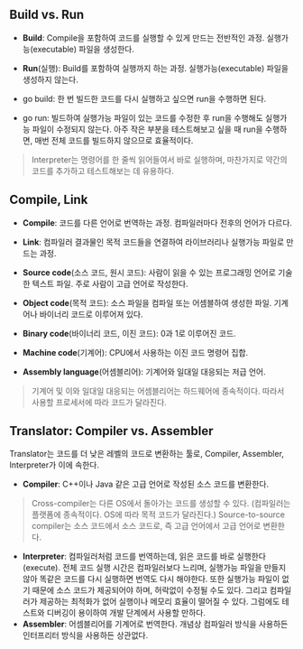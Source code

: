 ## Build vs. Run
- **Build**: Compile을 포함하여 코드를 실행할 수 있게 만드는 전반적인 과정. 실행가능(executable) 파일을 생성한다.
- **Run**(실행): Build를 포함하여 실행까지 하는 과정. 실행가능(executable) 파일을 생성하지 않는다.

- go build: 한 번 빌드한 코드를 다시 실행하고 싶으면 run을 수행하면 된다.
- go run: 빌드하여 실행가능 파일이 있는 코드를 수정한 후 run을 수행해도 실행가능 파일이 수정되지 않는다.
  아주 작은 부분을 테스트해보고 싶을 때 run을 수행하면, 매번 전체 코드를 빌드하지 않으므로 효율적이다.
> Interpreter는 명령어를 한 줄씩 읽어들여서 바로 실행하며, 마찬가지로 약간의 코드를 추가하고 테스트해보는 데 유용하다.

## Compile, Link
- **Compile**: 코드를 다른 언어로 번역하는 과정. 컴파일러마다 전후의 언어가 다르다.
- **Link**: 컴파일러 결과물인 목적 코드들을 연결하여 라이브러리나 실행가능 파일로 만드는 과정.

- **Source code**(소스 코드, 원시 코드): 사람이 읽을 수 있는 프로그래밍 언어로 기술한 텍스트 파일. 주로 사람이 고급 언어로 작성한다.
- **Object code**(목적 코드): 소스 파일을 컴파일 또는 어셈블하여 생성한 파일. 기계어나 바이너리 코드로 이루어져 있다.

- **Binary code**(바이너리 코드, 이진 코드): 0과 1로 이루어진 코드.
- **Machine code**(기계어): CPU에서 사용하는 이진 코드 명령어 집합.
- **Assembly language**(어셈블리어): 기계어와 일대일 대응되는 저급 언어.
> 기계어 및 이와 일대일 대응되는 어셈블리어는 하드웨어에 종속적이다. 따라서 사용할 프로세서에 따라 코드가 달라진다.

## Translator: Compiler vs. Assembler
Translator는 코드를 더 낮은 레벨의 코드로 변환하는 툴로, Compiler, Assembler, Interpreter가 이에 속한다.
- **Compiler**: C++이나 Java 같은 고급 언어로 작성된 소스 코드를 변환한다.
> Cross-compiler는 다른 OS에서 돌아가는 코드를 생성할 수 있다. (컴파일러는 플랫폼에 종속적이다. OS에 따라 목적 코드가 달라진다.)
> Source-to-source compiler는 소스 코드에서 소스 코드로, 즉 고급 언어에서 고급 언어로 변환한다.
- **Interpreter**: 컴파일러처럼 코드를 번역하는데, 읽은 코드를 바로 실행한다(execute).
  전체 코드 실행 시간은 컴파일러보다 느리며, 실행가능 파일을 만들지 않아 똑같은 코드를 다시 실행하면 번역도 다시 해야한다.
  또한 실행가능 파일이 없기 때문에 소스 코드가 제공되어야 하며, 허락없이 수정될 수도 있다.
  그리고 컴파일러가 제공하는 최적화가 없어 실행이나 메모리 효율이 떨어질 수 있다.
  그럼에도 테스트와 디버깅이 용이하여 개발 단계에서 사용할 만하다.
- **Assembler**: 어셈블리어를 기계어로 번역한다. 개념상 컴파일러 방식을 사용하든 인터프리터 방식을 사용하든 상관없다.
